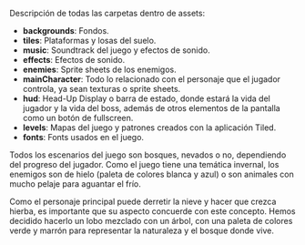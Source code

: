 Descripción de todas las carpetas dentro de assets:

- **backgrounds**: Fondos.
- **tiles**: Plataformas y losas del suelo. 
- **music**: Soundtrack del juego y efectos de sonido. 
- **effects**: Efectos de sonido. 
- **enemies**: Sprite sheets de los enemigos.
- **mainCharacter**: Todo lo relacionado con el personaje que el jugador controla, ya sean texturas o sprite sheets.
- **hud**: Head-Up Display o barra de estado, donde estará la vida del jugador y la vida del boss, además de otros elementos de la pantalla como un botón de fullscreen.
- **levels**: Mapas del juego y patrones creados con la aplicación Tiled.
- **fonts**: Fonts usados en el juego.

Todos los escenarios del juego son bosques, nevados o no, dependiendo del progreso del jugador. Como el juego tiene una temática invernal, los enemigos son de hielo (paleta de colores blanca y azul) o son animales con mucho pelaje para aguantar el frío. 

Como el personaje principal puede derretir la nieve y hacer que crezca hierba, es importante que su aspecto concuerde con este concepto. Hemos decidido hacerlo un lobo mezclado con un árbol, con una paleta de colores verde y marrón para representar la naturaleza y el bosque donde vive.
